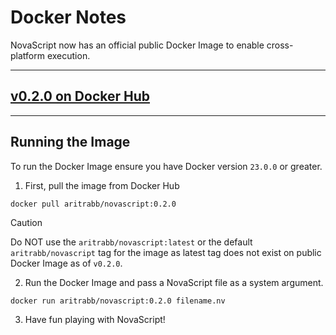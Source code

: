 # Docker Notes

NovaScript now has an official public Docker Image
to enable cross-platform execution.

--- 

## [v0.2.0 on Docker Hub](https://hub.docker.com/repository/docker/aritrabb/novascript/general)

---
## Running the Image

To run the Docker Image ensure you have Docker version
`23.0.0` or greater.

1. First, pull the image from Docker Hub

```shell
docker pull aritrabb/novascript:0.2.0
```

> [!CAUTION]
> Do NOT use the `aritrabb/novascript:latest` or the
> default `aritrabb/novascript` tag for the image as
> latest tag does not exist on public Docker Image as 
> of `v0.2.0`.

2. Run the Docker Image and pass a NovaScript file 
as a system argument.

```shell
docker run aritrabb/novascript:0.2.0 filename.nv
```

3. Have fun playing with NovaScript!

